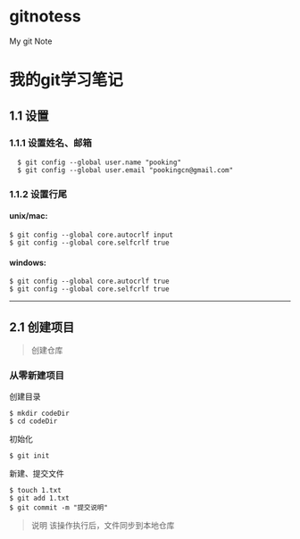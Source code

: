 # gitnotess
My git Note

我的git学习笔记
=======================

## 1.1 设置
### 1.1.1 设置姓名、邮箱
      $ git config --global user.name "pooking"
      $ git config --global user.email "pookingcn@gmail.com"

### 1.1.2 设置行尾
#### unix/mac:
    $ git config --global core.autocrlf input
    $ git config --global core.selfcrlf true
#### windows:
    $ git config --global core.autocrlf true
    $ git config --global core.selfcrlf true
    
-----------------------

## 2.1 创建项目
> 创建仓库

### 从零新建项目
创建目录

    $ mkdir codeDir
    $ cd codeDir
    
初始化

    $ git init
    
新建、提交文件
    
    $ touch 1.txt
    $ git add 1.txt
    $ git commit -m "提交说明"
    
> 说明
> 该操作执行后，文件同步到本地仓库

    
    
    

